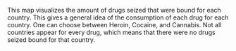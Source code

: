 This map visualizes the amount of drugs seized that were bound for each country. This gives a general idea of the consumption of each drug for each country. One can choose between Heroin, Cocaine, and Cannabis. Not all countries appear for every drug, which means that there were no drugs seized bound for that country.
